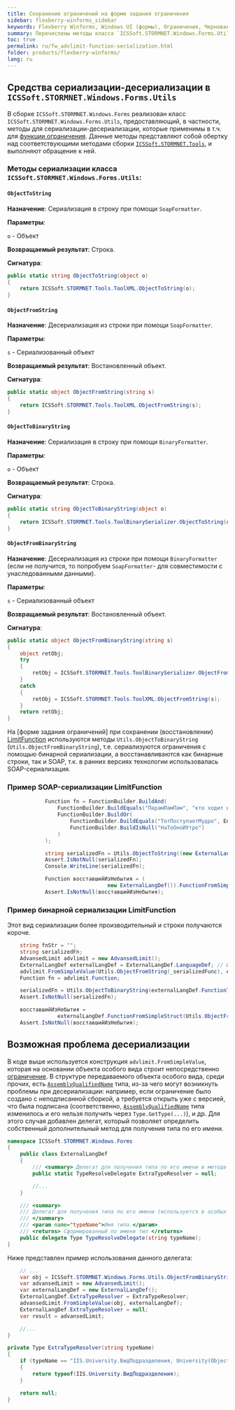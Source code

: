```yaml
---
title: Сохранение ограничений на форме задания ограничения
sidebar: flexberry-winforms_sidebar
keywords: Flexberry Winforms, Windows UI (формы), Ограничения, Черновик статьи
summary: Перечислены методы класса `ICSSoft.STORMNET.Windows.Forms.Utils` для сериализации-десериализации; указано какие из них применяются для функции ограничения, приведены примеры; описана проблема десериализации ограничений при использовании  подписанных и неподписанных сборок, указан подход к решению
toc: true
permalink: ru/fw_advlimit-function-serialization.html
folder: products/flexberry-winforms/
lang: ru
---
```


## Средства сериализации-десериализации в `ICSSoft.STORMNET.Windows.Forms.Utils`
В сборке `ICSSoft.STORMNET.Windows.Forms` реализован класс `ICSSoft.STORMNET.Windows.Forms.Utils`, предоставляющий, в частности, методы для сериализации-десериализации, которые применимы в т.ч. для [функции ограничения](fo_limit-function.html). Данные методы представляют собой обертку над соответствующими методами сборки [`ICSSoft.STORMNET.Tools`](fo_ics-soft-stormnet-tools.html), и выполняют обращение к ней.

### Методы сериализации класса `ICSSoft.STORMNET.Windows.Forms.Utils`:

#### `ObjectToString`

 __Назначение__:  Сериализация в строку при помощи `SoapFormatter`.

__Параметры__:

`o` - Объект

__Возвращаемый результат__: Строка.

__Сигнатура__:

```csharp
public static string ObjectToString(object o)
{
	return ICSSoft.STORMNET.Tools.ToolXML.ObjectToString(o);
}
```

#### `ObjectFromString`

 __Назначение__: Десериализация из строки при помощи `SoapFormatter`.

__Параметры__:

`s` - Сериализованный объект

__Возвращаемый результат__: Востановленный объект.

__Сигнатура__:

```csharp
public static object ObjectFromString(string s)
{
	return ICSSoft.STORMNET.Tools.ToolXML.ObjectFromString(s);
}
```

#### `ObjectToBinaryString`
 __Назначение__: Сериализация в строку при помощи `BinaryFormatter`.

__Параметры__:

`o` - Объект

__Возвращаемый результат__: Строка.

__Сигнатура__:

```csharp
public static string ObjectToBinaryString(object o)
{
    return ICSSoft.STORMNET.Tools.ToolBinarySerializer.ObjectToString(o);
}
```

#### `ObjectFromBinaryString`
 __Назначение__: Десериализация из строки при помощи `BinaryFormatter `(если не получится, то попробуем `SoapFormatter`- для совместимости с унаследованными данными).

__Параметры__:

`s` - Сериализованный объект

__Возвращаемый результат__: Востановленный объект.

__Сигнатура__:

```csharp
public static object ObjectFromBinaryString(string s)
{
    object retObj;
    try
    {
        retObj = ICSSoft.STORMNET.Tools.ToolBinarySerializer.ObjectFromString(s);
    }
    catch
    {
        retObj = ICSSoft.STORMNET.Tools.ToolXML.ObjectFromString(s);
    }
    return retObj;
}
```


На [форме задания ограничений] при сохранении (восстановлении) [LimitFunction](fw_limitation-editform.html) используются методы `Utils.ObjectToBinaryString` (`Utils.ObjectFromBinaryString`), т.е. сериализуются ограничения с помощью бинарной сериализации, а восстанавливаются как бинарные строки, так и SOAP, т.к. в ранних версиях технологии использовалась SOAP-сериализация.

### Пример SOAP-сериализации LimitFunction

```csharp
            Function fn = FunctionBuilder.BuildAnd(
                FunctionBuilder.BuildEquals("ПарамПамПам", "кто ходит в гости по утрам"),
                FunctionBuilder.BuildOr(
                    FunctionBuilder.BuildEquals("ТотПоступаетМудро", Environment.UserName),
                    FunctionBuilder.BuildIsNull("НаТоОноИУтро")
                )
            );

            string serializedFn = Utils.ObjectToString((new ExternalLangDef()).FunctionToSimpleStruct(fn));
            Assert.IsNotNull(serializedFn);
            Console.WriteLine(serializedFn);

            Function восставшийИзНебытия = (
                                new ExternalLangDef()).FunctionFromSimpleStruct(Utils.ObjectFromString(serializedFn));
            Assert.IsNotNull(восставшийИзНебытия);
```

### Пример бинарной сериализации LimitFunction
Этот вид сериализации более производительный и строки получаются короче.

```csharp
    string fnStr = "";
    string serializedFn;
    AdvansedLimit advlimit = new AdvansedLimit();
    ExternalLangDef externalLangDef = ExternalLangDef.LanguageDef; // Использование ExternalLangDef.LanguageDef является устаревшим. Вместо него используйте конструктор (new ExternalLangDef(dataService)).
    advlimit.FromSimpleValue(Utils.ObjectFromString(_serializedFunc), externalLangDef);
    Function fn = advlimit.Function;

    serializedFn = Utils.ObjectToBinaryString(externalLangDef.FunctionToSimpleStruct(fn));
    Assert.IsNotNull(serializedFn);

    восставшийИзНебытия =
                externalLangDef.FunctionFromSimpleStruct(Utils.ObjectFromBinaryString(serializedFn));
    Assert.IsNotNull(восставшийИзНебытия);
```

## Возможная проблема десериализации
В коде выше используется конструкция `advlimit.FromSimpleValue`, которая на основании объекта особого вида строит непосредственно [ограничение](fo_limit-function.html). В структуре передаваемого объекта особого вида, среди прочих, есть [`AssemblyQualifiedName`](http://msdn.microsoft.com/ru-ru/library/system.type.assemblyqualifiedname.aspx) типа, из-за чего могут возникнуть проблемы при десериализации: например, если ограничение было создано с неподписанной сборкой, а требуется открыть уже с версией, что была подписана (соответственно, [`AssemblyQualifiedName`](http://msdn.microsoft.com/ru-ru/library/system.type.assemblyqualifiedname.aspx) типа изменилось и его нельзя получить через `Type.GetType(...)`), и др. Для этого случая добавлен делегат, который позволяет определить собственный дополнительный метод для получения типа по его имени.

```csharp
namespace ICSSoft.STORMNET.Windows.Forms
{
    public class ExternalLangDef
    {
        /// <summary> Делегат для получения типа по его имени в методе SimpleValueToDataObject </summary>
        public static TypeResolveDelegate ExtraTypeResolver = null;

		//...
	}

	/// <summary>
	/// Делегат для получения типа по его имени (используется в особых случаях, когда стандартные методы почему-то не помогают)
	/// </summary>
	/// <param name="typeName">Имя типа.</param>
	/// <returns> Сформированный по имени тип </returns>
	public delegate Type TypeResolveDelegate(string typeName);
}
```

Ниже представлен пример использования данного делегата:
```csharp
	// ...
	var obj = ICSSoft.STORMNET.Windows.Forms.Utils.ObjectFromBinaryString(data);
	var advansedLimit = new AdvansedLimit();
	var externalLangDef = new ExternalLangDef();
	ExternalLangDef.ExtraTypeResolver = ExtraTypeResolver;
	advansedLimit.FromSimpleValue(obj, externalLangDef);
	ExternalLangDef.ExtraTypeResolver = null;
	var result = advansedLimit;

	//...
}

private Type ExtraTypeResolver(string typeName)
{
	if (typeName == "IIS.University.ВидПодразделения, University(Objects), Version=1.0.0.1, Culture=neutral, PublicKeyToken=null")
	{
		return typeof(IIS.University.ВидПодразделения);
	}

	return null;
}
```
